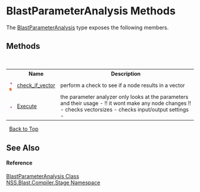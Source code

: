 # BlastParameterAnalysis Methods
 

The <a href="4965573d-bc84-9577-4468-dd205cad16b3">BlastParameterAnalysis</a> type exposes the following members.


## Methods
&nbsp;<table><tr><th></th><th>Name</th><th>Description</th></tr><tr><td>![Public method](media/pubmethod.gif "Public method")![Static member](media/static.gif "Static member")</td><td><a href="343f640c-28b1-565c-5b47-36810667c789">check_if_vector</a></td><td>
perform a check to see if a node results in a vector</td></tr><tr><td>![Public method](media/pubmethod.gif "Public method")</td><td><a href="84bfa3ae-66a1-3506-a9c7-ae7e72640cd6">Execute</a></td><td>
the parameter analyzer only looks at the parameters and their usage - !! it wont make any node changes !! - checks vectorsizes - checks input/output settings -</td></tr></table>&nbsp;
<a href="#blastparameteranalysis-methods">Back to Top</a>

## See Also


#### Reference
<a href="4965573d-bc84-9577-4468-dd205cad16b3">BlastParameterAnalysis Class</a><br /><a href="f44e629d-16ad-ce78-c6d1-bb239589698b">NSS.Blast.Compiler.Stage Namespace</a><br />